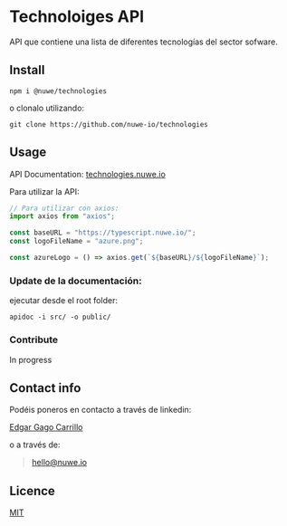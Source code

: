 # Technoloiges API

API que contiene una lista de diferentes tecnologías del sector sofware.

## Install

```shell
npm i @nuwe/technologies
```

o clonalo utilizando:

```shell
git clone https://github.com/nuwe-io/technologies
```

## Usage

API Documentation: [technologies.nuwe.io](https://technologies.nuwe.io)

Para utilizar la API:

```typescript
// Para utilizar con axios:
import axios from "axios";

const baseURL = "https://typescript.nuwe.io/";
const logoFileName = "azure.png";

const azureLogo = () => axios.get(`${baseURL}/${logoFileName}`);
```

### Update de la documentación:

ejecutar desde el root folder:

```shell
apidoc -i src/ -o public/
```

### Contribute

In progress

## Contact info

Podéis poneros en contacto a través de linkedin:

[Edgar Gago Carrillo](https://www.linkedin.com/in/gagocarrilloedgar/)

o a través de:

> hello@nuwe.io

## Licence

[MIT](https://opensource.org/licenses/MIT)
